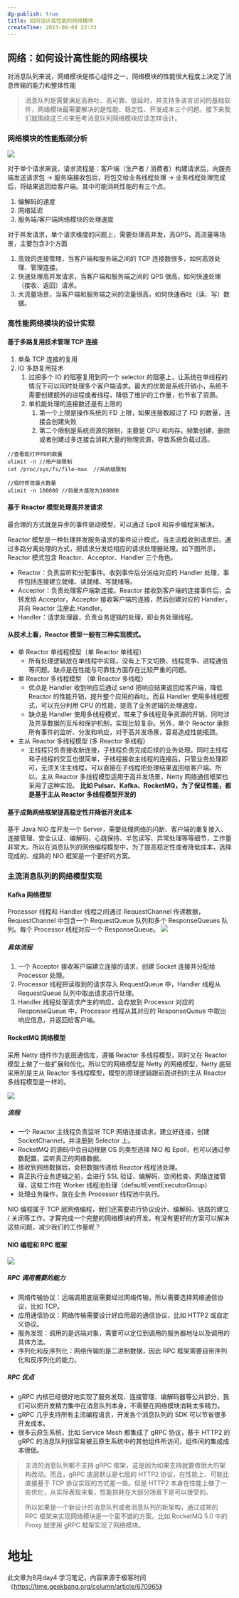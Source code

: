 ```yaml
---
dg-publish: true
title: 如何设计高性能的网络模块
createTime: 2023-08-04 23:33  
---
```


## 网络：如何设计高性能的网络模块

对消息队列来说，网络模块是核心组件之一，网络模块的性能很大程度上决定了消息传输的能力和整体性能

>消息队列是需要满足高吞吐、高可靠、低延时，并支持多语言访问的基础软件，网络模块最需要解决的是性能、稳定性、开发成本三个问题。接下来我们就围绕这三点来思考消息队列网络模块应该怎样设计。

### 网络模块的性能瓶颈分析

![](https://static001.geekbang.org/resource/image/a8/98/a831a39cd1bf783665eb844257c69898.jpg?wh=3228x1488)

对于单个请求来说，请求流程是：客户端（生产者 / 消费者）构建请求后，向服务端发送请求包 -> 服务端接收包后，将包交给业务线程处理 -> 业务线程处理完成后，将结果返回给客户端。其中可能消耗性能的有三个点。

1. 编解码的速度
2. 网络延迟
3. 服务端/客户端网络模块的处理速度


对于并发请求，单个请求维度的问题上，需要处理高并发，高QPS，高流量等场景，主要包含3个方面

1. 高效的连接管理，当客户端和服务端之间的 TCP 连接数很多，如何高效处理、管理连接。
2. 快速处理高并发请求，当客户端和服务端之间的 QPS 很高，如何快速处理（接收、返回）请求。
3. 大流量场景，当客户端和服务端之间的流量很高，如何快速吞吐（读、写）数据。

### 高性能网络模块的设计实现

#### 基于多路复用技术管理 TCP 连接

1. 单条 TCP 连接的复用
2. IO 多路复用技术
	1. 过把多个 IO 的阻塞复用到同一个 selector 的阻塞上，让系统在单线程的情况下可以同时处理多个客户端请求。最大的优势是系统开销小，系统不需要创建额外的进程或者线程，降低了维护的工作量，也节省了资源。
	2. 单机能处理的连接数还是有上限的
		1. 第一个上限是操作系统的 FD 上限，如果连接数超过了 FD 的数量，连接会创建失败
		2. 第二个限制是系统资源的限制，主要是 CPU 和内存。频繁创建、删除或者创建过多连接会消耗大量的物理资源，导致系统负载过高。
```shell
//查看能打开FD的数量 
ulimit -n //用户级限制
cat /proc/sys/fs/file-max  //系统级限制

//临时修改最大数量 
ulimit -n 100000 //将最大值改为100000
```

#### 基于 Reactor 模型处理高并发请求
最合理的方式就是异步的事件驱动模型，可以通过 Epoll 和异步编程来解决。

Reactor 模型是一种处理并发服务请求的事件设计模式，当主流程收到请求后，通过多路分离处理的方式，把请求分发给相应的请求处理器处理。如下图所示，Reactor 模式包含 Reactor、Acceptor、Handler 三个角色。

- Reactor：负责监听和分配事件。收到事件后分派给对应的 Handler 处理，事件包括连接建立就绪、读就绪、写就绪等。
- Acceptor：负责处理客户端新连接。Reactor 接收到客户端的连接事件后，会转发给 Acceptor，Acceptor 接收客户端的连接，然后创建对应的 Handler，并向 Reactor 注册此 Handler。
- Handler：请求处理器，负责业务逻辑的处理，即业务处理线程。

#### 从技术上看，Reactor 模型一般有三种实现模式。

- 单 Reactor 单线程模型（单 Reactor 单线程）
	- 所有处理逻辑放在单线程中实现，没有上下文切换、线程竞争、进程通信等问题。缺点是在性能与可靠性方面存在比较严重的问题。
- 单 Reactor 多线程模型 （单 Reactor 多线程）
	- 优点是 Handler 收到响应后通过 send 把响应结果返回给客户端，降低 Reactor 的性能开销，提升整个应用的吞吐。而且 Handler 使用多线程模式，可以充分利用 CPU 的性能，提高了业务逻辑的处理速度。
	- 缺点是 Handler 使用多线程模式，带来了多线程竞争资源的开销，同时涉及共享数据的互斥和保护机制，实现比较复杂。另外，单个 Reactor 承担所有事件的监听、分发和响应，对于高并发场景，容易造成性能瓶颈。
- 主从 Reactor 多线程模型 (多 Reactor 多线程)
	-  主线程只负责接收新连接，子线程负责完成后续的业务处理。同时主线程和子线程的交互也很简单，子线程接收主线程的连接后，只管业务处理即可，无须关注主线程，可以直接在子线程把处理结果返回给客户端。所以，主从 Reactor 多线程模型适用于高并发场景，Netty 网络通信框架也采用了这种实现。
**比如 Pulsar、Kafka、RocketMQ，为了保证性能，都是基于主从 Reactor 多线程模型开发的**

#### 基于成熟网络框架提高稳定性并降低开发成本
基于 Java NIO 库开发一个 Server，需要处理网络的闪断、客户端的重复接入、连接管理、安全认证、编解码、心跳保持、半包读写、异常处理等等细节，工作量非常大。所以在消息队列的网络编程模型中，为了提高稳定性或者降低成本，选择现成的、成熟的 NIO 框架是一个更好的方案。

### 主流消息队列的网络模型实现

#### Kafka 网络模型

Processor 线程和 Handler 线程之间通过 RequestChannel 传递数据，RequestChannel 中包含一个 RequestQueue 队列和多个 ResponseQueues 队列。每个 Processor 线程对应一个 ResponseQueue。
![](https://static001.geekbang.org/resource/image/1d/fc/1d7c282b40c75d7c42966a60d35552fc.jpg?wh=3228x1932)
##### 具体流程

1. 一个 Acceptor 接收客户端建立连接的请求，创建 Socket 连接并分配给 Processor 处理。
2. Processor 线程把读取到的请求存入 RequestQueue 中，Handler 线程从 RequestQueue 队列中取出请求进行处理。
3. Handler 线程处理请求产生的响应，会存放到 Processor 对应的 ResponseQueue 中，Processor 线程从其对应的 ResponseQueue 中取出响应信息，并返回给客户端。

#### RocketMQ 网络模型

采用 Netty 组件作为底层通信库，遵循 Reactor 多线程模型，同时又在 Reactor 模型上做了一些扩展和优化。所以它的网络模型是 Netty 的网络模型，Netty 底层采用的是主从 Reactor 多线程模型，模型的原理逻辑跟前面讲到的主从 Reactor 多线程模型是一样的。

![](https://static001.geekbang.org/resource/image/a1/14/a1dd1a870050dc0bb825e28815a51214.jpg?wh=3228x1488)

##### 流程

- 一个 Reactor 主线程负责监听 TCP 网络连接请求，建立好连接，创建 SocketChannel，并注册到 Selector 上。
- RocketMQ 的源码中会自动根据 OS 的类型选择 NIO 和 Epoll，也可以通过参数配置，监听真正的网络数据。
- 接收到网络数据后，会把数据传递给 Reactor 线程池处理。
- 真正执行业务逻辑之前，会进行 SSL 验证、编解码、空闲检查、网络连接管理，这些工作在 Worker 线程池处理（defaultEventExecutorGroup）
- 处理业务操作，放在业务 Processor 线程池中执行。

NIO 编程属于 TCP 层网络编程，我们还需要进行协议设计、编解码、链路的建立 / 关闭等工作，才算完成一个完整的网络模块的开发。有没有更好的方案可以解决这些问题，减少我们的工作量呢？

#### NIO 编程和 RPC 框架
![](https://static001.geekbang.org/resource/image/68/e9/6843dd12f1a5d30636d58d386a99c7e9.jpg?wh=10666x2548)
##### RPC 调用需要的能力
- 网络传输协议：远端调用底层需要经过网络传输，所以需要选择网络通信协议，比如 TCP。
- 应用通信协议：网络传输需要设计好应用层的通信协议，比如 HTTP2 或自定义协议。
- 服务发现：调用的是远端对象，需要可以定位到调用的服务器地址以及调用的具体方法。
- 序列化和反序列化：网络传输的是二进制数据，因此 RPC 框架需要自带序列化和反序列化的能力。

##### RPC 优点

- gRPC 内核已经很好地实现了服务发现、连接管理、编解码器等公共部分，我们可以把开发精力集中在消息队列本身，不需要在网络模块消耗太多精力。
- gRPC 几乎支持所有主流编程语言，开发各个消息队列的 SDK 可以节省很多开发成本。
- 很多云原生系统，比如 Service Mesh 都集成了 gRPC 协议，基于 HTTP2 的 gRPC 的消息队列很容易被云原生系统中的其他组件所访问，组件间的集成成本很低。

> 主流的消息队列都不支持 gRPC 框架，这是因为如果支持就要做很大的架构改动。而且，gRPC 底层默认是七层的 HTTP2 协议，在性能上，可能比直接基于 TCP 协议实现的方式差一些。但是 HTTP2 本身在性能上做了一些优化，从实际表现来看，性能损耗在大部分场景下是可以接受的。
> 
> 所以如果是一个新设计的消息队列或者消息队列的新架构，通过成熟的 RPC 框架来实现网络模块是一个蛮不错的方案。比如 RocketMQ 5.0 中的 Proxy 就使用 gRPC 框架实现了网络模块。

# 地址

此文章为8月day4 学习笔记，内容来源于极客时间《https://time.geekbang.org/column/article/670965》